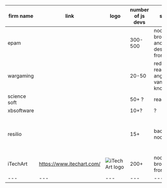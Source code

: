 | firm name  | link  |  logo |  number of js devs | stack | product or os| comments  |
|---|---|---|---|---|---|---|
|  epam |   |   |  300-500 | nodejs, browser and desktop frontend | outsource | backer for rolling scopes meetups  |
|  wargaming |   |   | 20-50  |redux, react, angular, vanilla, knockout | product |  geek and linux company |
|  science soft |   |   | 50+ ? | react? | outsourcing? | |
|  xbsoftware |   |   | 10+?  | ?  | ? | outsourcing | hosts meetups |
|  resilio |   |   | 15+ | backbone, nodejs | product | own product resilio sync) on backbone and node |
|  iTechArt | https://www.itechart.com/ | ![iTechArt logo](https://www.itechart.com/static/img/logo.png) | 200+ | nodejs, browser frontend | outsource | |
|---|---|---|---|---|---|---|

